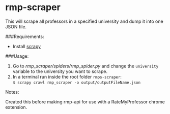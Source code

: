 # rmp-scraper

This will scrape all professors in a specified university and dump it into one JSON file.

###Requirements:

* Install [scrapy](http://doc.scrapy.org/en/latest/intro/install.html)

###Usage:

1. Go to *rmp_scraper/spiders/rmp_spider.py* and change the ```university``` variable to the university you want to scrape.
2. In a terminal run inside the root folder ```rmps-scraper```:  
```$ scrapy crawl rmp_scraper -o output/outputFileName.json```

Notes:

Created this before making rmp-api for use with a RateMyProfessor chrome extension.
